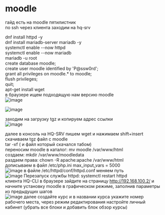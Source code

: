 # moodle
гайд есть на moodle пятилистник <br/>
по ssh через клиента заходим на hq-srv <br/>

dnf install httpd -y<br/>
dnf install mariadb-server mariadb -y<br/>
systemctl enable --now httpd<br/>
systemctl enable --now mariadb<br/>
mariadb -u root<br/>
create database moodle;<br/>
create user moodle identified by 'P@ssw0rd';<br/>
grant all privileges on moodle.* to moodle;<br/>
flush privileges;<br/>
quit;<br/>
apt-get install wget<br/>
в браузере ищем подходящую нам версию moodle<br/>
![image](https://github.com/user-attachments/assets/426047b7-5c96-4b00-a072-f46198a334d3)

![image](https://github.com/user-attachments/assets/5e622236-830e-4b0c-87f3-120f22159cd7)

заходим на загрузку tgz и копируем адрес ссылки<br/>
![image](https://github.com/user-attachments/assets/689e2645-87dd-4fd9-8808-e2444deed0fd)

далее в консоль на HQ-SRV пишем wget и нажимаем shift+insert<br/>
скачиваем tgz файл с moodle<br/>
tar -xf ( и файл который скачался табом)<br/>
переносим moodle в каталог: mv moodle /var/www/html <br/>
создаем: mkdir /var/www/moodledata <br/>
раздаем права: chown -R apache:apache /var/www/html <br/>
дописываем в файл /etc/php.ini max_input_vars = 5000 <br/>
![image](https://github.com/user-attachments/assets/0422372d-99e2-4144-80e9-e554fe10b78f)
в файле /etc/httpd/conf/httpd.conf меняем путь <br/>
![image](https://github.com/user-attachments/assets/bd54c317-9b97-49ab-ae68-738058680991)
Перезапуск службы httpd: systemctl restart httpd <br/>
клиента HQ-CLI в браузере зайдите на страницу http://192.168.100.2/ и начните установку moodle в графическом режиме, заполнив параметры из предыдущих шагов<br/>
![image](https://github.com/user-attachments/assets/5cbf2df0-2c6c-4d66-9199-f535ff616221)
далее создайте курс и в названии курса укажите номер рабочего места, через режим редактирования настройте личный кабинет (убрать все блоки и добавить блок обзор курсы)<br/>



